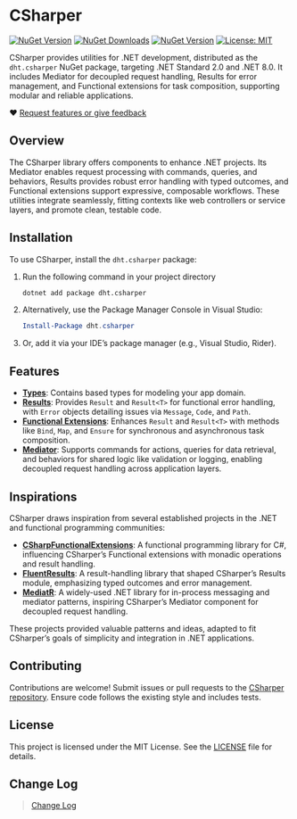 # CSharper

[![NuGet Version](https://img.shields.io/nuget/vpre/dht.csharper?label=nuget&style=flat-square&color=blue)](https://www.nuget.org/packages/dht.csharper)
[![NuGet Downloads](https://img.shields.io/nuget/dt/dht.csharper?label=downloads&style=flat-square&color=teal)](https://www.nuget.org/stats/packages/dht.csharper?groupby=Version)
[![NuGet Version](https://img.shields.io/github/actions/workflow/status/yudnart/CSharper/publish-nuget.yml?style=flat-square&color=green)](https://github.com/yudnart/CSharper/actions/workflows/publish-nuget.yml)
[![License: MIT](https://img.shields.io/badge/license-MIT-orange.svg)](LICENSE)

CSharper provides utilities for .NET development, distributed as the `dht.csharper` NuGet package, targeting .NET Standard 2.0 and .NET 8.0. 
It includes Mediator for decoupled request handling, Results for error management, and Functional extensions for task composition, supporting 
modular and reliable applications.

:heart: [Request features or give feedback](https://github.com/yudnart/CSharper/issues)

## Overview

The CSharper library offers components to enhance .NET projects. Its Mediator enables request processing with commands, queries, and behaviors,
Results provides robust error handling with typed outcomes, and Functional extensions support expressive, composable workflows. These utilities 
integrate seamlessly, fitting contexts like web controllers or service layers, and promote clean, testable code.

## Installation

To use CSharper, install the `dht.csharper` package:
1. Run the following command in your project directory
   ```bash
   dotnet add package dht.csharper
   ```
2. Alternatively, use the Package Manager Console in Visual Studio:
   ```powershell
   Install-Package dht.csharper
   ```
3. Or, add it via your IDE’s package manager (e.g., Visual Studio, Rider).

## Features

- [**Types**](docs/CSharper.Types.md): Contains based types for modeling your app domain.
- [**Results**](docs/CSharper.Results.md): Provides `Result` and `Result<T>` for functional error handling, with `Error` objects detailing 
issues via `Message`, `Code`, and `Path`.
- [**Functional Extensions**](docs/CSharper.Functional.md): Enhances `Result` and `Result<T>` with methods like `Bind`, `Map`, and `Ensure`
for synchronous and asynchronous task composition.
- [**Mediator**](docs/CSharper.Mediator.md): Supports commands for actions, queries for data retrieval, and behaviors for shared logic like 
validation or logging, enabling decoupled request handling across application layers.

## Inspirations

CSharper draws inspiration from several established projects in the .NET and functional programming communities:
- [**CSharpFunctionalExtensions**](https://github.com/vkhorikov/CSharpFunctionalExtensions): A functional programming library for C#, influencing
CSharper’s Functional extensions with monadic operations and result handling.
- [**FluentResults**](https://github.com/altmann/FluentResults): A result-handling library that shaped CSharper’s Results module, emphasizing 
typed outcomes and error management.
- [**MediatR**](https://github.com/jbogard/MediatR): A widely-used .NET library for in-process messaging and mediator patterns, inspiring 
CSharper’s Mediator component for decoupled request handling.

These projects provided valuable patterns and ideas, adapted to fit CSharper’s goals of simplicity and integration in .NET applications.

## Contributing

Contributions are welcome! Submit issues or pull requests to the [CSharper repository](https://github.com/yudnart/CSharper). Ensure code follows 
the existing style and includes tests.

## License

This project is licensed under the MIT License. See the [LICENSE](LICENSE) file for details.

## Change Log
> [Change Log](CHANGELOG.md)
